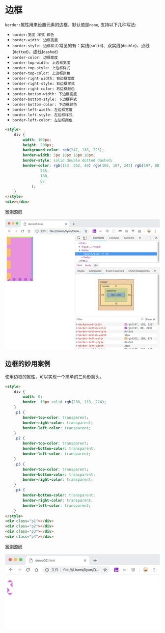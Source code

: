 # 边框

`border:`属性用来设置元素的边框，默认值是`none`, 支持以下几种写法:

-   `border:宽度 样式 颜色`
-   `border-width: 边框宽度`
-   `border-style: 边框样式`:常见的有：实线(`solid`)、双实线(`double`)、点线(`dotted`)、虚线(`dashed`)
-   `border-color: 边框宽度`
-   `border-top-width: 上边框宽度`
-   `border-top-style: 上边框样式`
-   `border-top-color: 上边框颜色`
-   `border-right-width: 右边框宽度`
-   `border-right-style: 右边框样式`
-   `border-right-color: 右边框颜色`
-   `border-bottom-width: 下边框宽度`
-   `border-bottom-style: 下边框样式`
-   `border-bottom-color: 下边框颜色`
-   `border-left-width: 左边框宽度`
-   `border-left-style: 左边框样式`
-   `border-left-color: 左边框颜色`

```html
<style>
    div {
        width: 100px;
        height: 200px;
        background-color: rgb(247, 138, 225);
        border-width: 5px 10px 15px 20px;
        border-style: solid double dotted dashed;
        border-color: rgb(153, 252, 40) rgb(108, 167, 243) rgb(197, 88, 219) rgb(
                255,
                188,
                87
            );
    }
</style>
<div></div>
```

[案例源码](./demo/demo01.html)

![](./images/01.png)

## 边框的妙用案例

使用边框的属性，可以实现一个简单的三角形箭头。

```html
<style>
    div {
        width: 0;
        border: 10px solid rgb(230, 113, 224);
    }
    .p1 {
        border-top-color: transparent;
        border-right-color: transparent;
        border-left-color: transparent;
    }
    .p2 {
        border-top-color: transparent;
        border-bottom-color: transparent;
        border-left-color: transparent;
    }
    .p3 {
        border-top-color: transparent;
        border-bottom-color: transparent;
        border-right-color: transparent;
    }
    .p4 {
        border-bottom-color: transparent;
        border-right-color: transparent;
        border-left-color: transparent;
    }
</style>
<div class="p1"></div>
<div class="p2"></div>
<div class="p3"></div>
<div class="p4"></div>
```

[案例源码](./demo/demo02.html)

![](./images/02.png)
